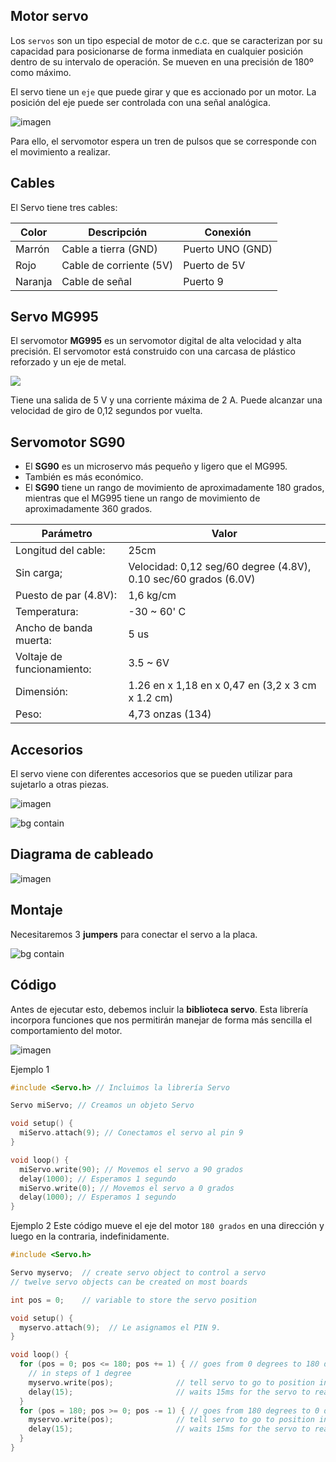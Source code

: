 
## Motor servo

Los ``servos`` son un tipo especial de motor de c.c. que se caracterizan por su capacidad para posicionarse de forma inmediata en cualquier posición dentro de su intervalo de operación. Se mueven en una precisión de 180º como máximo.

El servo tiene un ``eje`` que puede girar y que es accionado por un motor. La posición del eje puede ser controlada con una señal analógica.

![imagen](img/2022-11-13-13-03-54.png)

Para ello, el servomotor espera un tren de pulsos que se corresponde con el movimiento a realizar.

## Cables

El Servo tiene tres cables:

| Color   | Descripción             | Conexión         |
| ------- | ----------------------- | ---------------- |
| Marrón  | Cable a tierra (GND)    | Puerto UNO (GND) |
| Rojo    | Cable de corriente (5V) | Puerto de 5V     |
| Naranja | Cable de señal          | Puerto 9         |

## Servo MG995

El servomotor **MG995** es un servomotor digital de alta velocidad y alta precisión. El servomotor está construido con una carcasa de plástico reforzado y un eje de metal.

![](img/2023-03-07-22-21-33.png)

Tiene una salida de 5 V y una corriente máxima de 2 A. Puede alcanzar una velocidad de giro de 0,12 segundos por vuelta.

## Servomotor SG90

- El **SG90** es un microservo más pequeño y ligero que el MG995.
- También es más económico.
- El **SG90** tiene un rango de movimiento de aproximadamente 180 grados, mientras que el MG995 tiene un rango de movimiento de aproximadamente 360 grados.

| Parámetro                  | Valor                                                           |
| -------------------------- | --------------------------------------------------------------- |
| Longitud del cable:        | 25cm                                                            |
| Sin carga;                 | Velocidad: 0,12 seg/60 degree (4.8V), 0.10 sec/60 grados (6.0V) |
| Puesto de par (4.8V):      | 1,6 kg/cm                                                       |
| Temperatura:               | -30 ~ 60' C                                                     |
| Ancho de banda muerta:     | 5 us                                                            |
| Voltaje de funcionamiento: | 3.5 ~ 6V                                                        |
| Dimensión:                 | 1.26 en x 1,18 en x 0,47 en (3,2 x 3 cm x 1.2 cm)               |
| Peso:                      | 4,73 onzas (134)                                                |

## Accesorios

El servo viene con diferentes accesorios que se pueden utilizar para sujetarlo a otras piezas.

![imagen](media/image83.png)

![bg contain](media/image84.jpeg)

## Diagrama de cableado

![imagen](media/image85.jpeg)

## Montaje

Necesitaremos 3 **jumpers** para conectar el servo a la placa.

![bg contain](media/image86.jpeg)

## Código

Antes de ejecutar esto, debemos incluir la **biblioteca servo**. Esta librería incorpora funciones que nos permitirán manejar de forma más sencilla el comportamiento del motor.

![imagen](img/2022-10-17-15-28-13.png)

Ejemplo 1

```c
#include <Servo.h> // Incluimos la librería Servo

Servo miServo; // Creamos un objeto Servo

void setup() {
  miServo.attach(9); // Conectamos el servo al pin 9
}

void loop() {
  miServo.write(90); // Movemos el servo a 90 grados
  delay(1000); // Esperamos 1 segundo
  miServo.write(0); // Movemos el servo a 0 grados
  delay(1000); // Esperamos 1 segundo
}
```

Ejemplo 2
Este código mueve el eje del motor ``180 grados`` en una dirección y luego en la contraria, indefinidamente.

```c title="pruebasServo.ino"
#include <Servo.h>

Servo myservo;  // create servo object to control a servo
// twelve servo objects can be created on most boards

int pos = 0;    // variable to store the servo position

void setup() {
  myservo.attach(9);  // Le asignamos el PIN 9.
}

void loop() {
  for (pos = 0; pos <= 180; pos += 1) { // goes from 0 degrees to 180 degrees
    // in steps of 1 degree
    myservo.write(pos);              // tell servo to go to position in variable 'pos'
    delay(15);                       // waits 15ms for the servo to reach the position
  }
  for (pos = 180; pos >= 0; pos -= 1) { // goes from 180 degrees to 0 degrees
    myservo.write(pos);              // tell servo to go to position in variable 'pos'
    delay(15);                       // waits 15ms for the servo to reach the position
  }
}
```
